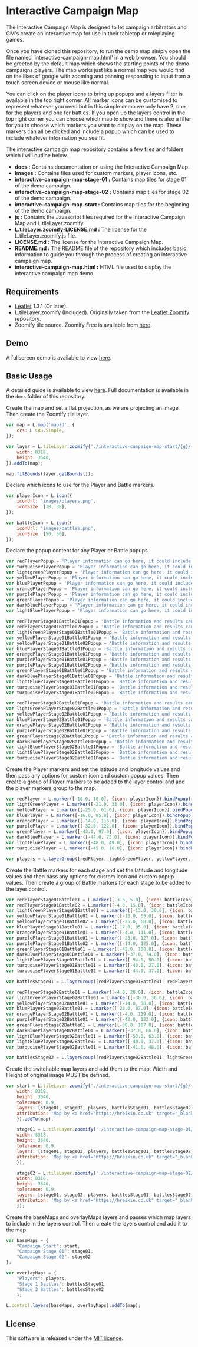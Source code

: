# Interactive Campaign Map
The Interactive Campaign Map is designed to let campaign arbitrators and GM's create an interactive map for use in their tabletop or roleplaying games.

Once you have cloned this repository, to run the demo map simply open the file named 'interactive-campaign-map.html' in a web browser. You should be greeted by the default map which shows the starting points of the demo campaigns players. The map works just like a normal map you would find on the likes of google with zooming and panning responding to input from a touch screen device or mouse like normal. 

You can click on the player icons to bring up popups and a layers filter is available in the top right corner. All marker icons can be customised to represent whatever you need but in this simple demo we only have 2, one for the players and one for battles. If you open up the layers control in the top right corner you can choose which map to show and there is also a filter for you to choose which markers you want to display on the map. These markers can all be clicked and include a popup which can be used to include whatever information you see fit.

The interactive campaign map repository contains a few files and folders which i will outline below.

- **docs :** Contains documentation on using the Interactive Campaign Map.
- **images :** Contains files used for custom markers, player icons, etc.
- **interactive-campaign-map-stage-01 :** Contains map tiles for stage 01 of the demo campaign.
- **interactive-campaign-map-stage-02 :** Contains map tiles for stage 02 of the demo campaign.
- **interactive-campaign-map-start :** Contains map tiles for the beginning of the demo campaign.
- **js :** Contains the Javascript files required for the Interactive Campaign Map and L.tileLayer.zoomify.
- **L.tileLayer.zoomify-LICENSE.md :** The license for the L.tileLayer.zoomify.js file.
- **LICENSE.md :** The license for the Interactive Campaign Map.
- **README.md :** The README file of the repository which includes basic information to guide you through the process of creating an interactive campaign map.
- **interactive-campaign-map.html :** HTML file used to display the interactive campaign map demo.

## Requirements
- [Leaflet](https://leafletjs.com/) 1.3.1 (Or later).
- L.tileLayer.zoomify (Included). Originally taken from the [Leaflet.Zoomify](http://github.com/cmulders/Leaflet.Zoomify/) repository.
- Zoomify tile source. Zoomify Free is available from [here](http://www.zoomify.com/free.htm).

## Demo
A fullscreen demo is available to view [here](https://hreikin.co.uk/interactive-campaign-map/interactive-campaign-map.html).

## Basic Usage
A detailed guide is available to view [here](https://www.hreikin.co.uk/2018/06/03/user-guide-creating-an-interactive-campaign-map/). Full documentation is available in the ```docs``` folder of this repository.

Create the map and set a flat projection, as we are projecting an image. Then create the Zoomify tile layer.
```js
var map = L.map('mapid', { 
    crs: L.CRS.Simple,
});

var layer = L.tileLayer.zoomify('./interactive-campaign-map-start/{g}/{z}-{x}-{y}.jpg', {
    width: 8318, 
    height: 3640,
}).addTo(map);

map.fitBounds(layer.getBounds());
```

Declare which icons to use for the Player and Battle markers.
```js
var playerIcon = L.icon({
    iconUrl: 'images/players.png',
    iconSize: [38, 38],
});

var battleIcon = L.icon({
    iconUrl: 'images/battles.png',
    iconSize: [50, 50],
});
```

Declare the popup content for any Player or Battle popups.
```js
var redPlayerPopup = 'Player information can go here, it could include details such as army/gang/faction and a link to their list or roster. The icon can be set to any image, it could be either a profile picture of the player or a recognisable army/gang/faction mark.';
var turquoisePlayerPopup = 'Player information can go here, it could include details such as army/gang/faction and a link to their list or roster. The icon can be set to any image, it could be either a profile picture of the player or a recognisable army/gang/faction mark.';
var lightgreenPlayerPopup = 'Player information can go here, it could include details such as army/gang/faction and a link to their list or roster. The icon can be set to any image, it could be either a profile picture of the player or a recognisable army/gang/faction mark.';
var yellowPlayerPopup = 'Player information can go here, it could include details such as army/gang/faction and a link to their list or roster. The icon can be set to any image, it could be either a profile picture of the player or a recognisable army/gang/faction mark.';
var bluePlayerPopup = 'Player information can go here, it could include details such as army/gang/faction and a link to their list or roster. The icon can be set to any image, it could be either a profile picture of the player or a recognisable army/gang/faction mark.';
var orangePlayerPopup = 'Player information can go here, it could include details such as army/gang/faction and a link to their list or roster. The icon can be set to any image, it could be either a profile picture of the player or a recognisable army/gang/faction mark.';
var purplePlayerPopup = 'Player information can go here, it could include details such as army/gang/faction and a link to their list or roster. The icon can be set to any image, it could be either a profile picture of the player or a recognisable army/gang/faction mark.';
var greenPlayerPopup = 'Player information can go here, it could include details such as army/gang/faction and a link to their list or roster. The icon can be set to any image, it could be either a profile picture of the player or a recognisable army/gang/faction mark.';
var darkBluePlayerPopup = 'Player information can go here, it could include details such as army/gang/faction and a link to their list or roster. The icon can be set to any image, it could be either a profile picture of the player or a recognisable army/gang/faction mark.';
var lightBluePlayerPopup = 'Player information can go here, it could include details such as army/gang/faction and a link to their list or roster. The icon can be set to any image, it could be either a profile picture of the player or a recognisable army/gang/faction mark.';

var redPlayerStage01Battle01Popup = 'Battle information and results can go here with a link to any results/league tables. The icon can be set to any image.';
var redPlayerStage01Battle02Popup = 'Battle information and results can go here with a link to any results/league tables. The icon can be set to any image.';
var lightGreenPlayerStage01Battle01Popup = 'Battle information and results can go here with a link to any results/league tables. The icon can be set to any image.';
var yellowPlayerStage01Battle01Popup = 'Battle information and results can go here with a link to any results/league tables. The icon can be set to any image.';
var yellowPlayerStage01Battle02Popup = 'Battle information and results can go here with a link to any results/league tables. The icon can be set to any image.';
var bluePlayerStage01Battle01Popup = 'Battle information and results can go here with a link to any results/league tables. The icon can be set to any image.';
var orangePlayerStage01Battle01Popup = 'Battle information and results can go here with a link to any results/league tables. The icon can be set to any image.';
var purplePlayerStage01Battle01Popup = 'Battle information and results can go here with a link to any results/league tables. The icon can be set to any image.';
var purplePlayerStage01Battle02Popup = 'Battle information and results can go here with a link to any results/league tables. The icon can be set to any image.';
var greenPlayerStage01Battle01Popup = 'Battle information and results can go here with a link to any results/league tables. The icon can be set to any image.';
var darkBluePlayerStage01Battle01Popup = 'Battle information and results can go here with a link to any results/league tables. The icon can be set to any image.';
var lightBluePlayerStage01Battle01Popup = 'Battle information and results can go here with a link to any results/league tables. The icon can be set to any image.';
var turquoisePlayerStage01Battle01Popup = 'Battle information and results can go here with a link to any results/league tables. The icon can be set to any image.';
var turquoisePlayerStage01Battle02Popup = 'Battle information and results can go here with a link to any results/league tables. The icon can be set to any image.';

var redPlayerStage02Battle01Popup = 'Battle information and results can go here with a link to any results/league tables. The icon can be set to any image.';
var lightGreenPlayerStage02Battle01Popup = 'Battle information and results can go here with a link to any results/league tables. The icon can be set to any image.';
var yellowPlayerStage02Battle01Popup = 'Battle information and results can go here with a link to any results/league tables. The icon can be set to any image.';
var bluePlayerStage02Battle01Popup = 'Battle information and results can go here with a link to any results/league tables. The icon can be set to any image.';
var orangePlayerStage02Battle01Popup = 'Battle information and results can go here with a link to any results/league tables. The icon can be set to any image.';
var purplePlayerStage02Battle01Popup = 'Battle information and results can go here with a link to any results/league tables. The icon can be set to any image.';
var greenPlayerStage02Battle01Popup = 'Battle information and results can go here with a link to any results/league tables. The icon can be set to any image.';
var darkBluePlayerStage02Battle01Popup = 'Battle information and results can go here with a link to any results/league tables. The icon can be set to any image.';
var lightBluePlayerStage02Battle01Popup = 'Battle information and results can go here with a link to any results/league tables. The icon can be set to any image.';
var lightBluePlayerStage02Battle02Popup = 'Battle information and results can go here with a link to any results/league tables. The icon can be set to any image.';
var turquoisePlayerStage02Battle01Popup = 'Battle information and results can go here with a link to any results/league tables. The icon can be set to any image.';
```

Create the Player markers and set the latitude and longitude values and then pass any options for custom icon and custom popup values. Then create a group of Player markers to be added to the layer control and add the player markers group to the map.
```js
var redPlayer = L.marker([-10.0, 10.0], {icon: playerIcon}).bindPopup(redPlayerPopup);
var lightGreenPlayer = L.marker([-21.0, 33.0], {icon: playerIcon}).bindPopup(lightgreenPlayerPopup);
var yellowPlayer = L.marker([-25.0, 61.0], {icon: playerIcon}).bindPopup(yellowPlayerPopup);
var bluePlayer = L.marker([-16.0, 85.0], {icon: playerIcon}).bindPopup(bluePlayerPopup);
var orangePlayer = L.marker([-14.0, 116.0], {icon: playerIcon}).bindPopup(orangePlayerPopup);
var purplePlayer = L.marker([-32.0, 122.0], {icon: playerIcon}).bindPopup(purplePlayerPopup);
var greenPlayer = L.marker([-43.0, 97.0], {icon: playerIcon}).bindPopup(greenPlayerPopup);
var darkBluePlayer = L.marker([-44.0, 73.0], {icon: playerIcon}).bindPopup(darkBluePlayerPopup);
var lightBluePlayer = L.marker([-48.0, 49.0], {icon: playerIcon}).bindPopup(lightBluePlayerPopup);
var turquoisePlayer = L.marker([-45.0, 16.0], {icon: playerIcon}).bindPopup(turquoisePlayerPopup);

var players = L.layerGroup([redPlayer, lightGreenPlayer, yellowPlayer, bluePlayer, orangePlayer, purplePlayer, greenPlayer, darkBluePlayer, lightBluePlayer, turquoisePlayer]).addTo(map);
```

Create the Battle markers for each stage and set the latitude and longitude values and then pass any options for custom icon and custom popup values. Then create a group of Battle markers for each stage to be added to the layer control.
```js
var redPlayerStage01Battle01 = L.marker([-3.5, 5.0], {icon: battleIcon}).bindPopup(redPlayerStage01Battle01Popup);
var redPlayerStage01Battle02 = L.marker([-4.0, 15.0], {icon: battleIcon}).bindPopup(redPlayerStage01Battle02Popup);
var lightGreenPlayerStage01Battle01 = L.marker([-13.0, 30.0], {icon: battleIcon}).bindPopup(lightGreenPlayerStage01Battle01Popup);
var yellowPlayerStage01Battle01 = L.marker([-13.0, 65.0], {icon: battleIcon}).bindPopup(yellowPlayerStage01Battle01Popup);
var yellowPlayerStage01Battle02 = L.marker([-25.0, 68.0], {icon: battleIcon}).bindPopup(yellowPlayerStage01Battle02Popup);
var bluePlayerStage01Battle01 = L.marker([-17.0, 95.0], {icon: battleIcon}).bindPopup(bluePlayerStage01Battle01Popup);
var orangePlayerStage01Battle01 = L.marker([-4.0, 111.0], {icon: battleIcon}).bindPopup(orangePlayerStage01Battle01Popup);
var purplePlayerStage01Battle01 = L.marker([-23.0, 127.0], {icon: battleIcon}).bindPopup(purplePlayerStage01Battle01Popup);
var purplePlayerStage01Battle02 = L.marker([-14.0, 125.0], {icon: battleIcon}).bindPopup(purplePlayerStage01Battle02Popup);
var greenPlayerStage01Battle01 = L.marker([-42.0, 108.0], {icon: battleIcon}).bindPopup(greenPlayerStage01Battle01Popup);
var darkBluePlayerStage01Battle01 = L.marker([-37.0, 74.0], {icon: battleIcon}).bindPopup(darkBluePlayerStage01Battle01Popup);
var lightBluePlayerStage01Battle01 = L.marker([-54.0, 50.0], {icon: battleIcon}).bindPopup(lightBluePlayerStage01Battle01Popup);
var turquoisePlayerStage01Battle01 = L.marker([-43.0, 27.0], {icon: battleIcon}).bindPopup(turquoisePlayerStage01Battle01Popup);
var turquoisePlayerStage01Battle02 = L.marker([-44.0, 37.0], {icon: battleIcon}).bindPopup(turquoisePlayerStage01Battle02Popup);

var battlesStage01 = L.layerGroup([redPlayerStage01Battle01, redPlayerStage01Battle02, lightGreenPlayerStage01Battle01, yellowPlayerStage01Battle01, yellowPlayerStage01Battle02, bluePlayerStage01Battle01, orangePlayerStage01Battle01, purplePlayerStage01Battle01, purplePlayerStage01Battle02, greenPlayerStage01Battle01, darkBluePlayerStage01Battle01, lightBluePlayerStage01Battle01, turquoisePlayerStage01Battle01, turquoisePlayerStage01Battle02]);

var redPlayerStage02Battle01 = L.marker([-4.0, 28.0], {icon: battleIcon}).bindPopup(redPlayerStage02Battle01Popup);
var lightGreenPlayerStage02Battle01 = L.marker([-30.0, 36.0], {icon: battleIcon}).bindPopup(lightGreenPlayerStage02Battle01Popup);
var yellowPlayerStage02Battle01 = L.marker([-14.0, 58.0], {icon: battleIcon}).bindPopup(yellowPlayerStage02Battle01Popup);
var bluePlayerStage02Battle01 = L.marker([-23.0, 87.0], {icon: battleIcon}).bindPopup(bluePlayerStage02Battle01Popup);
var orangePlayerStage02Battle01 = L.marker([-4.0, 119.0], {icon: battleIcon}).bindPopup(orangePlayerStage02Battle01Popup);
var purplePlayerStage02Battle01 = L.marker([-42.0, 122.0], {icon: battleIcon}).bindPopup(purplePlayerStage02Battle01Popup);
var greenPlayerStage02Battle01 = L.marker([-30.0, 107.0], {icon: battleIcon}).bindPopup(greenPlayerStage02Battle01Popup);
var darkBluePlayerStage02Battle01 = L.marker([-37.0, 66.0], {icon: battleIcon}).bindPopup(darkBluePlayerStage02Battle01Popup);
var lightBluePlayerStage02Battle01 = L.marker([-53.0, 63.0], {icon: battleIcon}).bindPopup(lightBluePlayerStage02Battle01Popup);
var lightBluePlayerStage02Battle02 = L.marker([-40.0, 37.0], {icon: battleIcon}).bindPopup(lightBluePlayerStage02Battle02Popup);
var turquoisePlayerStage02Battle01 = L.marker([-41.0, 48.0], {icon: battleIcon}).bindPopup(turquoisePlayerStage02Battle01Popup);

var battlesStage02 = L.layerGroup([redPlayerStage02Battle01, lightGreenPlayerStage02Battle01, yellowPlayerStage02Battle01, bluePlayerStage02Battle01, orangePlayerStage02Battle01, purplePlayerStage02Battle01, greenPlayerStage02Battle01, darkBluePlayerStage02Battle01, lightBluePlayerStage02Battle01, lightBluePlayerStage02Battle02, turquoisePlayerStage02Battle01]);
```

Create the switchable map layers and add them to the map. Width and Height of original image MUST be defined.
```js
var start = L.tileLayer.zoomify('./interactive-campaign-map-start/{g}/{z}-{x}-{y}.jpg', {
    width: 8318, 
    height: 3640, 
    tolerance: 0.9, 
    layers: [stage01, stage02, players, battlesStage01, battlesStage02],
    attribution: 'Map by <a href="https://hreikin.co.uk" target="_blank" alt="hreikin">@hreikin</a>'
    }).addTo(map),

    stage01 = L.tileLayer.zoomify('./interactive-campaign-map-stage-01/{g}/{z}-{x}-{y}.jpg', {
    width: 8318, 
    height: 3640, 
    tolerance: 0.9, 
    layers: [stage01, stage02, players, battlesStage01, battlesStage02],
    attribution: 'Map by <a href="https://hreikin.co.uk" target="_blank" alt="hreikin">@hreikin</a>'
    }),

    stage02 = L.tileLayer.zoomify('./interactive-campaign-map-stage-02/{g}/{z}-{x}-{y}.jpg', {
    width: 8318, 
    height: 3640, 
    tolerance: 0.9, 
    layers: [stage01, stage02, players, battlesStage01, battlesStage02],
    attribution: 'Map by <a href="https://hreikin.co.uk" target="_blank" alt="hreikin">@hreikin</a>'
    });
```

Create the baseMaps and overlayMaps layers and passes which map layers to include in the layers control. Then create the layers control and add it to the map.
```js
var baseMaps = {
    "Campaign Start": start,
    "Campaign Stage 01": stage01,
    "Campaign Stage 02": stage02
};

var overlayMaps = {
    "Players": players,
    "Stage 1 Battles": battlesStage01,
    "Stage 2 Battles": battlesStage02
    };

L.control.layers(baseMaps, overlayMaps).addTo(map);
```

## License
This software is released under the [MIT licence](http://www.opensource.org/licenses/mit-license.php).